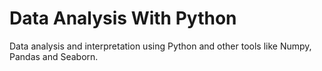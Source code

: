 # Data Analysis With Python
Data analysis and interpretation using Python and other tools like Numpy, Pandas and Seaborn.
